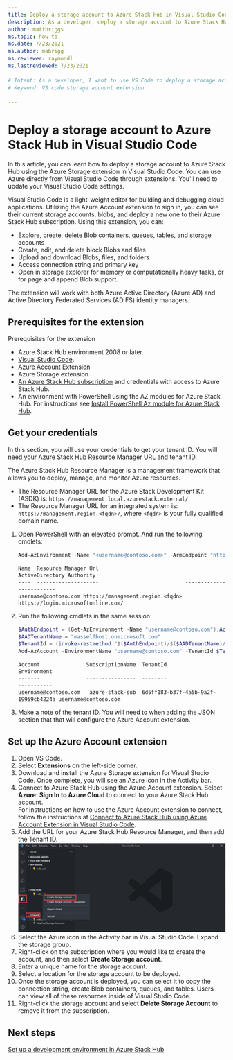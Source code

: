 ```yaml
---
title: Deploy a storage account to Azure Stack Hub in Visual Studio Code
description: As a developer, deploy a storage account to Azure Stack Hub in Visual Studio Code
author: mattbriggs
ms.topic: how-to
ms.date: 7/23/2021
ms.author: mabrigg
ms.reviewer: raymondl
ms.lastreviewed: 7/23/2021

# Intent: As a developer, I want to use VS Code to deploy a storage account to Azure Stack Hub.
# Keyword: VS code storage account extension

---
```


# Deploy a storage account to Azure Stack Hub in Visual Studio Code

In this article, you can learn how to deploy a storage account to Azure Stack Hub using the Azure Storage extension in Visual Studio Code. You can use Azure directly from Visual Studio Code through extensions. You'll need to update your Visual Studio Code settings.

Visual Studio Code is a light-weight editor for building and debugging cloud applications. Utilizing the Azure Account extension to sign in, you can see their current storage accounts, blobs, and deploy a new one to their Azure Stack Hub subscription. Using this extension, you can:

 - Explore, create, delete Blob containers, queues, tables, and storage accounts
 - Create, edit, and delete block Blobs and files
 - Upload and download Blobs, files, and folders
 - Access connection string and primary key
 - Open in storage explorer for memory or computationally heavy tasks, or for page and append Blob support.

The extension will work with both Azure Active Directory (Azure AD) and Active Directory Federated Services (AD FS) identity managers. 

## Prerequisites for the extension

Prerequisites for the extension
 - Azure Stack Hub environment 2008 or later.
 - [Visual Studio Code](https://code.visualstudio.com/).
 - [Azure Account Extension](https://github.com/Microsoft/vscode-azure-account)
 - Azure Storage extension
 - [An Azure Stack Hub subscription](https://azure.microsoft.com/overview/azure-stack/)
    and credentials with access to Azure Stack Hub.
 - An environment with PowerShell using the AZ modules for Azure Stack Hub. For 
    instructions see [Install PowerShell Az module for Azure Stack Hub](../operator/powershell-install-az-module.md?bc=https%3a%2f%2fdocs.microsoft.com%2fen-us%2fazure-stack%2fbreadcrumb%2ftoc.json%3fview%3dazs-2008&toc=https%3a%2f%2fdocs.microsoft.com%2fen-us%2fazure-stack%2fuser%2ftoc.json%3fview%3dazs-2008&view=azs-2008).

## Get your credentials

In this section, you will use your credentials to get your tenant ID. You will need your Azure Stack Hub Resource Manager URL and tenant ID.

The Azure Stack Hub Resource Manager is a management framework that allows you to deploy, manage, and monitor Azure resources.
- The Resource Manager URL for the Azure Stack Development Kit (ASDK) is: `https://management.local.azurestack.external/` 
- The Resource Manager URL for an integrated system is: `https://management.region.<fqdn>/`, where `<fqdn>` is your fully qualified domain name.

1. Open PowerShell with an elevated prompt. And run the following cmdlets:

    ```powershell
    Add-AzEnvironment -Name "<username@contoso.com>" -ArmEndpoint "https://management.region.<fqdn>"
    ```

    ```Output
    Name  Resource Manager Url                            ActiveDirectory Authority
    ----  --------------------                            -------------------------
    username@contoso.com https://management.region.<fqdn> https://login.microsoftonline.com/
    ```

2. Run the following cmdlets in the same session:

    ```powershell
    $AuthEndpoint = (Get-AzEnvironment -Name "username@contoso.com").ActiveDirectoryAuthority.TrimEnd('/')
    $AADTenantName = "masselfhost.onmicrosoft.com"
    $TenantId = (invoke-restmethod "$($AuthEndpoint)/$($AADTenantName)/.well-known/openid-configuration").issuer.TrimEnd('/').Split('/')[-1]
    Add-AzAccount -EnvironmentName "username@contoso.com" -TenantId $TenantId
    ```

    ```Output
    Account               SubscriptionName  TenantId                             Environment
    -------               ----------------  --------                             -----------
    username@contoso.com   azure-stack-sub  6d5ff183-b37f-4a5b-9a2f-19959cb4224a username@contoso.com
    ```

3. Make a note of the tenant ID. You will need to when adding the JSON section that
    that will configure the Azure Account extension.

## Set up the Azure Account extension

1. Open VS Code.
2. Select **Extensions** on the left-side corner.
4. Download and install the Azure Storage extension for Visual Studio Code. Once complete, you will see an Azure icon in the Activity bar.
5.  Connect to Azure Stack Hub using the Azure Account extension. Select **Azure: Sign In to Azure Cloud** to connect to your Azure Stack Hub account.  
    For instructions on how to use the Azure Account extension to connect, follow the instructions at [Connect to Azure Stack Hub using Azure Account Extension in Visual Studio Code](azure-stack-dev-start-vscode-azure.md).
6. Add the URL for your Azure Stack Hub Resource Manager, and then add the Tenant ID.
    ![Use the Azure Storage Extension on Azure Stack Hub](media/dev-start-vscode-storage/use-the-azure-storage-account-extension.png)
7. Select the Azure icon in the Activity bar in Visual Studio Code. Expand the 
storage group.
7. Right-click on the subscription where you would like to create the account, and then select **Create Storage account**.
8. Enter a unique name for the storage account.
9. Select a location for the storage account to be deployed. 
11. Once the storage account is deployed, you can select it to copy the connection string, create Blob containers, queues, and tables. Users can view all of these resources inside of Visual Studio Code.
12. Right-click the storage account and select **Delete Storage Account** to remove it from the subscription. 

## Next steps

[Set up a development environment in Azure Stack Hub ](azure-stack-dev-start.md)
